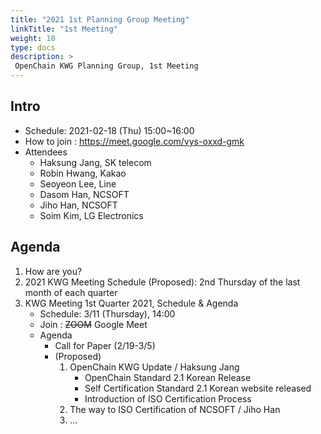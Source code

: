 ```yaml
---
title: "2021 1st Planning Group Meeting"
linkTitle: "1st Meeting"
weight: 10
type: docs
description: >
 OpenChain KWG Planning Group, 1st Meeting
---
```


## Intro

* Schedule: 2021-02-18 (Thu) 15:00~16:00
* How to join : https://meet.google.com/vys-oxxd-gmk
* Attendees
  * Haksung Jang, SK telecom
  * Robin Hwang, Kakao
  * Seoyeon Lee, Line
  * Dasom Han, NCSOFT
  * Jiho Han, NCSOFT
  * Soim Kim, LG Electronics
  
## Agenda

1. How are you? 
2. 2021 KWG Meeting Schedule (Proposed): 2nd Thursday of the last month of each quarter
3. KWG Meeting 1st Quarter 2021, Schedule & Agenda
    * Schedule: 3/11 (Thursday), 14:00
    * Join : ~~ZOOM~~ Google Meet
    * Agenda
      * Call for Paper (2/19-3/5)
      * (Proposed)
        1. OpenChain KWG Update / Haksung Jang
           * OpenChain Standard 2.1 Korean Release
           * Self Certification Standard 2.1 Korean website released
           * Introduction of ISO Certification Process
        2. The way to ISO Certification of NCSOFT / Jiho Han
        3. ...